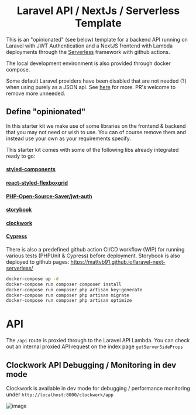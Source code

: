 <center>
    <h1>Laravel API / NextJs / Serverless Template</h1>
</center>

This is an "opinionated" (see below) template for a backend API running on Laravel with JWT Authentication and a NextJS frontend with Lambda deployments through the [Serverless](https://github.com/serverless/serverless) framework with github actions.

The local development environment is also provided through docker compose.

Some default Laravel providers have been disabled that are not needed (?) when using purely as a JSON api. See [here](https://github.com/mattvb91/laravel-next-serverless/commit/78300b5c1a1366d3558f82f22074e95d4293e2d4) for more. PR's welcome to remove more unneeded.

## Define "opinionated"
In this starter kit we make use of some libraries on the frontend & backend that you may not need or wish to use. You can of course remove them and instead use your own as your requirements specify.

This starter kit comes with some of the following libs already integrated ready to go: 

#### [styled-components](https://styled-components.com/)
#### [react-styled-flexboxgrid](https://github.com/LoicMahieu/react-styled-flexboxgrid)
#### [PHP-Open-Source-Saver/jwt-auth](https://github.com/PHP-Open-Source-Saver/jwt-auth)
#### [storybook](https://github.com/storybookjs/storybook/)
#### [clockwork](https://github.com/itsgoingd/clockwork)
#### [Cypress](https://github.com/cypress-io/cypress)

There is also a predefined github action CI/CD workflow (WIP) for running various tests (PHPUnit & Cypress) before deployment.
Storybook is also deployed to github pages: https://mattvb91.github.io/laravel-next-serverless/

```bash
docker-compose up -d
docker-compose run composer composer install
docker-compose run composer php artisan key:generate
docker-compose run composer php artisan migrate
docker-compose run composer php artisan optimize
```

# API

The `/api` route is proxied through to the Laravel API Lambda. You can check out an internal proxied API request on the index page `getServerSideProps` 

## Clockwork API Debugging / Monitoring in dev mode

Clockwork is available in dev mode for debugging / performance monitoring under `http://localhost:8000/clockwork/app`

![image](https://user-images.githubusercontent.com/11991564/115364122-5adc1700-a1c3-11eb-8ffb-495bba850d4e.png)

